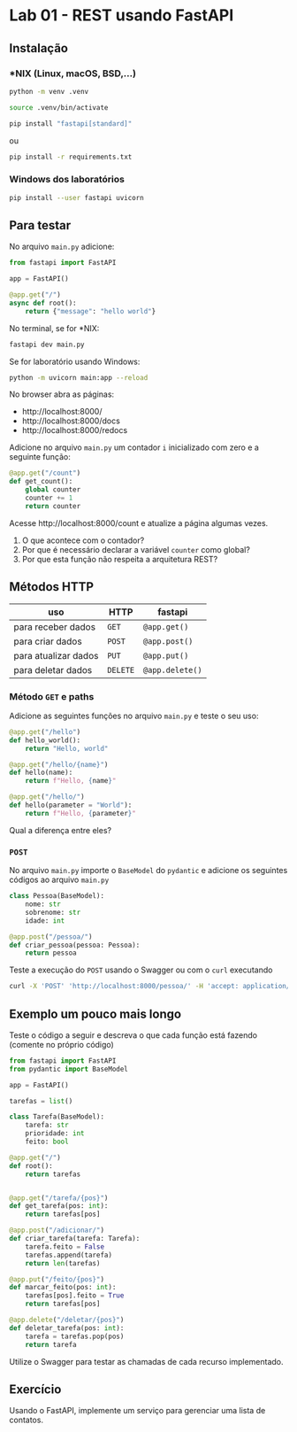 # Lab 01 - REST usando FastAPI

## Instalação

### *NIX (Linux, macOS, BSD,...)
```sh
python -m venv .venv
```

```sh
source .venv/bin/activate
```

```sh
pip install "fastapi[standard]"
```
ou

```sh
pip install -r requirements.txt
```

### Windows dos laboratórios

```sh
pip install --user fastapi uvicorn
```

## Para testar

No arquivo `main.py` adicione:
```py
from fastapi import FastAPI

app = FastAPI()

@app.get("/")
async def root():
    return {"message": "hello world"}
```

No terminal, se for *NIX:
```sh
fastapi dev main.py
```

Se for laboratório usando Windows:
```sh
python -m uvicorn main:app --reload
```


No browser abra as páginas:
- http://localhost:8000/
- http://localhost:8000/docs
- http://localhost:8000/redocs

Adicione no arquivo `main.py` um contador `i` inicializado com zero e a seguinte função:
```py
@app.get("/count")
def get_count():
    global counter
    counter += 1
    return counter
```

Acesse http://localhost:8000/count e atualize a página algumas vezes.
1. O que acontece com o contador?
2. Por que é necessário declarar a variável `counter` como global?
3. Por que esta função não respeita a arquitetura REST?

## Métodos HTTP

| uso                 | HTTP    | fastapi         |
| ------------------- | ------- | --------------- |
| para receber dados  |`GET`    | `@app.get()`    |
| para criar dados    |`POST`   | `@app.post()`   |
| para atualizar dados|`PUT`    | `@app.put()`    |
| para deletar dados  |`DELETE` | `@app.delete()` |


### Método `GET` e paths

Adicione as seguintes funções no arquivo `main.py` e teste o seu uso:

```py
@app.get("/hello")
def hello_world():
    return "Hello, world"
```

```py
@app.get("/hello/{name}")
def hello(name):
    return f"Hello, {name}"
```

```py
@app.get("/hello/")
def hello(parameter = "World"):
    return f"Hello, {parameter}"
```

Qual a diferença entre eles?

### `POST`

No arquivo `main.py` importe o `BaseModel` do `pydantic` e adicione os seguintes códigos ao arquivo `main.py`
```py
class Pessoa(BaseModel):
    nome: str
    sobrenome: str
    idade: int
```

```py
@app.post("/pessoa/")
def criar_pessoa(pessoa: Pessoa):
    return pessoa
```

Teste a execução do `POST` usando o Swagger ou com o `curl` executando
```sh
curl -X 'POST' 'http://localhost:8000/pessoa/' -H 'accept: application/json' -H 'Content-Type: application/json' -d '{ "nome": "Nome", "sobrenome": "Sobrenome", "idade": 1 }'
```

## Exemplo um pouco mais longo

Teste o código a seguir e descreva o que cada função está fazendo (comente no próprio código)

```py
from fastapi import FastAPI
from pydantic import BaseModel

app = FastAPI()

tarefas = list()

class Tarefa(BaseModel):
    tarefa: str
    prioridade: int
    feito: bool

@app.get("/")
def root():
    return tarefas


@app.get("/tarefa/{pos}")
def get_tarefa(pos: int):
    return tarefas[pos]

@app.post("/adicionar/")
def criar_tarefa(tarefa: Tarefa):
    tarefa.feito = False
    tarefas.append(tarefa)
    return len(tarefas)

@app.put("/feito/{pos}")
def marcar_feito(pos: int):
    tarefas[pos].feito = True
    return tarefas[pos]

@app.delete("/deletar/{pos}")
def deletar_tarefa(pos: int):
    tarefa = tarefas.pop(pos)
    return tarefa
```

Utilize o Swagger para testar as chamadas de cada recurso implementado.

## Exercício

Usando o FastAPI, implemente um serviço para gerenciar uma lista de contatos.
